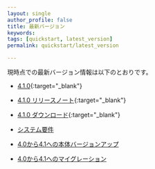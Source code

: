 ```yaml
---
layout: single
author_profile: false
title: 最新バージョン
keywords:
tags: [quickstart, latest_version]
permalink: quickstart/latest_version

---
```


現時点での最新バージョン情報は以下のとおりです。

- [4.1.0](https://github.com/EC-CUBE/ec-cube/tree/4.1){:target="_blank"}
- [4.1.0 リリースノート](https://github.com/EC-CUBE/ec-cube/releases/tag/4.1.0){:target="_blank"}
- [4.1.0 ダウンロード](https://www.ec-cube.net/download/){:target="_blank"}

- [システム要件](requirement)

- [4.0から4.1への本体バージョンアップ](update41)
- [4.0から4.1へのマイグレーション](update-40-41)
